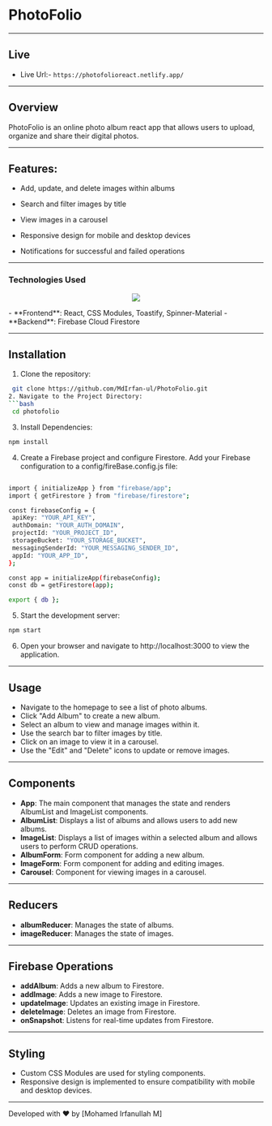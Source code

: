 # PhotoFolio

___

## Live

- Live Url:- `https://photofolioreact.netlify.app/`
___

## Overview
PhotoFolio is an online photo album react app that allows users to upload, organize and share their digital photos.
___

## Features:

- Add, update, and delete images within albums

- Search and filter images by title

- View images in a carousel

- Responsive design for mobile and desktop devices

- Notifications for successful and failed operations

___

### Technologies Used

<p align="center">
  <a href="https://skillicons.dev">
    <img src="https://skillicons.dev/icons?i=git,html,css,js,react,firebase" />
  </a>
</p>
- **Frontend**: React, CSS Modules, Toastify, Spinner-Material
- **Backend**: Firebase Cloud Firestore

___

## Installation

1. Clone the repository:

  ```bash
   git clone https://github.com/MdIrfan-ul/PhotoFolio.git
2. Navigate to the Project Directory:
```bash
   cd photofolio
   ```
3. Install Dependencies:
```bash
npm install
```
4. Create a Firebase project and configure Firestore. Add your Firebase configuration to a config/fireBase.config.js file:

 ```bash

import { initializeApp } from "firebase/app";
import { getFirestore } from "firebase/firestore";

const firebaseConfig = {
  apiKey: "YOUR_API_KEY",
  authDomain: "YOUR_AUTH_DOMAIN",
  projectId: "YOUR_PROJECT_ID",
  storageBucket: "YOUR_STORAGE_BUCKET",
  messagingSenderId: "YOUR_MESSAGING_SENDER_ID",
  appId: "YOUR_APP_ID",
};

const app = initializeApp(firebaseConfig);
const db = getFirestore(app);

export { db };
```  


5. Start the development server:

```bash
npm start
```
6. Open your browser and navigate to http://localhost:3000 to view the application.

___

## Usage

- Navigate to the homepage to see a list of photo albums.
- Click "Add Album" to create a new album.
- Select an album to view and manage images within it.
- Use the search bar to filter images by title.
- Click on an image to view it in a carousel.
- Use the "Edit" and "Delete" icons to update or remove images.

___

## Components

- **App**: The main component that manages the state and renders AlbumList and ImageList components.
- **AlbumList**: Displays a list of albums and allows users to add new albums.
- **ImageList**: Displays a list of images within a selected album and allows users to perform CRUD operations.
- **AlbumForm**: Form component for adding a new album.
- **ImageForm**: Form component for adding and editing images.
- **Carousel**: Component for viewing images in a carousel.

___

## Reducers

- **albumReducer**: Manages the state of albums.
- **imageReducer**: Manages the state of images.

___

## Firebase Operations

- **addAlbum**: Adds a new album to Firestore.
- **addImage**: Adds a new image to Firestore.
- **updateImage**: Updates an existing image in Firestore.
- **deleteImage**: Deletes an image from Firestore.
- **onSnapshot**: Listens for real-time updates from Firestore.
___
## Styling
- Custom CSS Modules are used for styling components.
- Responsive design is implemented to ensure compatibility with mobile and desktop devices.
___

Developed with ❤️ by [Mohamed Irfanullah M]